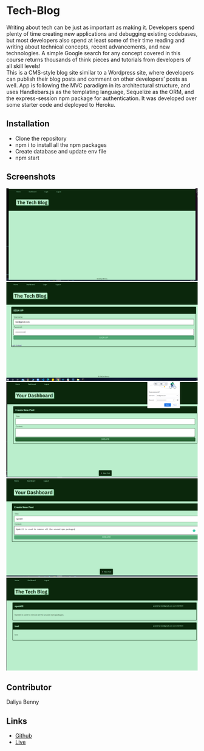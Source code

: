 # Tech-Blog    

Writing about tech can be just as important as making it. Developers spend plenty of time creating new applications and debugging existing codebases, but most developers also spend at least some of their time reading and writing about technical concepts, recent advancements, and new technologies. A simple Google search for any concept covered in this course returns thousands of think pieces and tutorials from developers of all skill levels!<br>
This is a CMS-style blog site similar to a Wordpress site, where developers can publish their blog posts and comment on other developers’ posts as well. App is following the MVC paradigm in its architectural structure, and uses Handlebars.js as the templating language, Sequelize as the ORM, and the express-session npm package for authentication. It was developed over some starter code and deployed to Heroku.  
   

## Installation 
 - Clone the repository
 - npm i to install all the npm packages
 - Create database and update env file
 - npm start  

## Screenshots

![land](public/images/land.png)
![sign Up](public/images/signup.png)
![add post](public/images/addpost.png)
![new post](public/images/newpost.png)
![dash](public/images/dash.png)


 ## Contributor    
 Daliya Benny    

 ## Links
- [Github](https://github.com/daliyaebenny/Tech-Blog.git)    
- [Live](https://techblog-dal.herokuapp.com/)